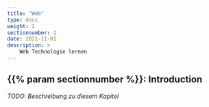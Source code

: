 ```yaml
---
title: "Web"
type: docs
weight: 2
sectionnumber: 1
date: 2021-11-01
description: >
    Web Technologie lernen
---
```



## {{% param sectionnumber %}}: Introduction

_TODO: Beschreibung zu diesem Kapitel_

